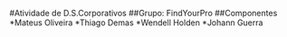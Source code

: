 #Atividade de D.S.Corporativos
##Grupo: FindYourPro
##Componentes
*Mateus Oliveira
*Thiago Demas
*Wendell Holden
*Johann Guerra
